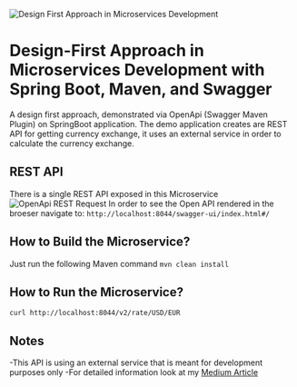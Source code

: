![Design First Approach in Microservices Development](https://miro.medium.com/v2/resize:fit:1400/format:webp/1*-kjmu0V2ZzZ8Rwq86DkQng.png)

# Design-First Approach in Microservices Development with Spring Boot, Maven, and Swagger
A design first approach, demonstrated via OpenApi (Swagger Maven Plugin) on SpringBoot application.
The demo application creates are REST API for getting currency exchange, it uses an external service in order to calculate the currency exchange.

## REST API
There is a single REST API exposed in this Microservice
![OpenApi REST Request](https://miro.medium.com/v2/resize:fit:1400/format:webp/1*jcknNSOPlRpvLyoHWXBqRA.png)
In order to see the Open API rendered in the broeser navigate to: 
`http://localhost:8044/swagger-ui/index.html#/`

## How to Build the Microservice?
Just run the following Maven command
`mvn clean install`

## How to Run the Microservice?
`curl http://localhost:8044/v2/rate/USD/EUR`

## Notes
-This API is using an external service that is meant for development purposes only
-For detailed information look at my [Medium Article](https://medium.com/@eyalzoref_26637/swagger-design-first-approach-in-microservices-development-with-spring-boot-maven-and-swagger-eb8525cb55f2)
